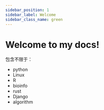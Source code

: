 ```yaml
---
sidebar_position: 1
sidebar_label: Welcome
sidebar_class_name: green
---
```


# Welcome to my docs!

包含不限于：

- python
- Linux
- R
- bioinfo
- rust
- Django
- algorithm
